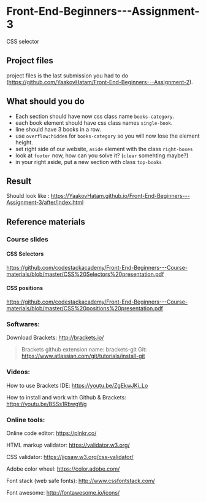 # Front-End-Beginners---Assignment-3
CSS selector

## Project files
project files is the last submission you had to do (https://github.com/YaakovHatam/Front-End-Beginners---Assignment-2).

## What should you do

- Each section should have now css class name ```books-category```.
- each book element should have css class names ```single-book```.
- line should have 3 books in a row.
- use ```overflow:hidden``` for ```books-category``` so you will now lose the element height.
- set right side of our website, ```aside``` element with the class ```right-boxes```
- look at ```footer``` now, how can you solve it? (```clear``` somehting maybe?)
- in your right aside, put a new section with class ```top-books```


## Result
Should look like : https://YaakovHatam.github.io/Front-End-Beginners---Assignment-3/after/index.html

## Reference materials

### Course slides
#### CSS Selectors
https://github.com/codestackacademy/Front-End-Beginners---Course-materials/blob/master/CSS%20Selectors%20presentation.pdf

#### CSS positions
https://github.com/codestackacademy/Front-End-Beginners---Course-materials/blob/master/CSS%20positions%20presentation.pdf

### Softwares:
Download Brackets: http://brackets.io/
> Brackets github extension name: brackets-git
Git: https://www.atlassian.com/git/tutorials/install-git

### Videos:
How to use Brackets IDE: https://youtu.be/ZgEkwJKi_Lo

How to install and work with Github &amp; Brackets: https://youtu.be/BSSs1RbwgWg

### Online tools:
Online code editor: https://plnkr.co/

HTML markup validator: https://validator.w3.org/

CSS validator: https://jigsaw.w3.org/css-validator/

Adobe color wheel: https://color.adobe.com/

Font stack (web safe fonts): http://www.cssfontstack.com/

Font awesome: http://fontawesome.io/icons/
